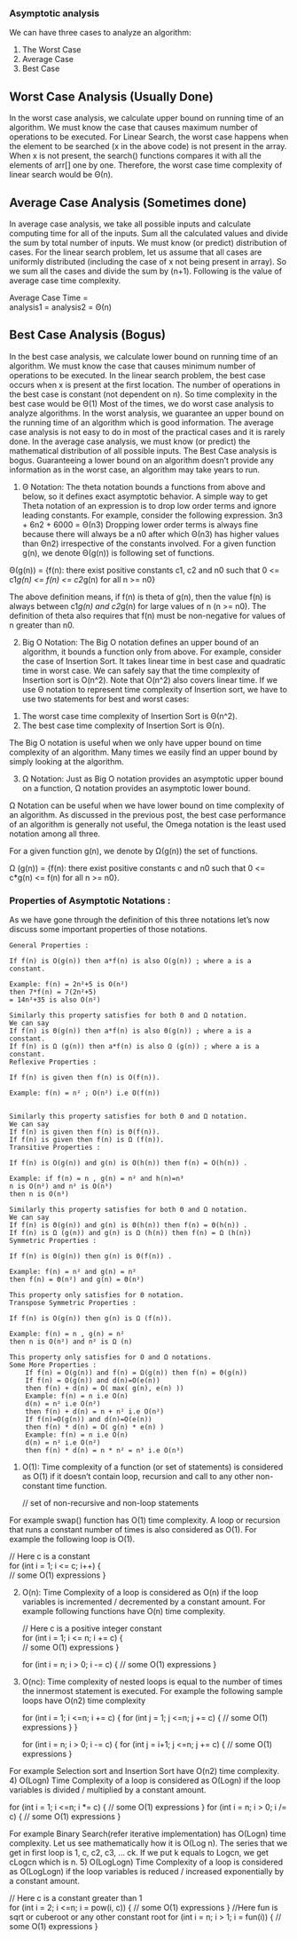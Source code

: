 ### Asymptotic analysis

We can have three cases to analyze an algorithm: 
1) The Worst Case 
2) Average Case 
3) Best Case


## Worst Case Analysis (Usually Done) 
In the worst case analysis, we calculate upper bound on running time of an algorithm. 
We must know the case that causes maximum number of operations to be executed. 
For Linear Search, the worst case happens when the element to be searched (x in the above code) is not present in the array. 
When x is not present, the search() functions compares it with all the elements of arr[] one by one. 
Therefore, the worst case time complexity of linear search would be Θ(n).

## Average Case Analysis (Sometimes done) 
In average case analysis, we take all possible inputs and calculate computing time for all of the inputs. 
Sum all the calculated values and divide the sum by total number of inputs. 
We must know (or predict) distribution of cases. For the linear search problem, 
let us assume that all cases are uniformly distributed (including the case of x not being present in array). 
So we sum all the cases and divide the sum by (n+1). Following is the value of average case time complexity. 
 

Average Case Time =  
analysis1
= analysis2
= Θ(n) 

## Best Case Analysis (Bogus) 
In the best case analysis, we calculate lower bound on running time of an algorithm. We must know the case that causes minimum number of operations to be executed. In the linear search problem, the best case occurs when x is present at the first location. The number of operations in the best case is constant (not dependent on n). So time complexity in the best case would be Θ(1) 
Most of the times, we do worst case analysis to analyze algorithms. In the worst analysis, we guarantee an upper bound on the running time of an algorithm which is good information. 
The average case analysis is not easy to do in most of the practical cases and it is rarely done. In the average case analysis, we must know (or predict) the mathematical distribution of all possible inputs.
The Best Case analysis is bogus. Guaranteeing a lower bound on an algorithm doesn’t provide any information as in the worst case, an algorithm may take years to run.


1) Θ Notation: The theta notation bounds a functions from above and below, so it defines exact asymptotic behavior.
A simple way to get Theta notation of an expression is to drop low order terms and ignore leading constants. For example, consider the following expression.
3n3 + 6n2 + 6000 = Θ(n3)
Dropping lower order terms is always fine because there will always be a n0 after which Θ(n3) has higher values than Θn2) irrespective of the constants involved.
For a given function g(n), we denote Θ(g(n)) is following set of functions.

Θ(g(n)) = {f(n): there exist positive constants c1, c2 and n0 such 
                 that 0 <= c1*g(n) <= f(n) <= c2*g(n) for all n >= n0}

The above definition means, if f(n) is theta of g(n), then the value f(n) is always between c1*g(n) and c2*g(n) for large values of n (n >= n0). The definition of theta also requires that f(n) must be non-negative for values of n greater than n0.

2) Big O Notation: The Big O notation defines an upper bound of an algorithm, it bounds a function only from above. For example, consider the case of Insertion Sort. It takes linear time in best case and quadratic time in worst case. We can safely say that the time complexity of Insertion sort is O(n^2). Note that O(n^2) also covers linear time.
If we use Θ notation to represent time complexity of Insertion sort, we have to use two statements for best and worst cases:
1. The worst case time complexity of Insertion Sort is Θ(n^2).
2. The best case time complexity of Insertion Sort is Θ(n).

The Big O notation is useful when we only have upper bound on time complexity of an algorithm. Many times we easily find an upper bound by simply looking at the algorithm.

3) Ω Notation: Just as Big O notation provides an asymptotic upper bound on a function, Ω notation provides an asymptotic lower bound.

Ω Notation can be useful when we have lower bound on time complexity of an algorithm. As discussed in the previous post, the best case performance of an algorithm is generally not useful, the Omega notation is the least used notation among all three.

For a given function g(n), we denote by Ω(g(n)) the set of functions.

Ω (g(n)) = {f(n): there exist positive constants c and
                  n0 such that 0 <= c*g(n) <= f(n) for
                  all n >= n0}.


### Properties of Asymptotic Notations :
As we have gone through the definition of this three notations let’s now discuss some important properties of those notations.

    General Properties :

    If f(n) is O(g(n)) then a*f(n) is also O(g(n)) ; where a is a constant.

    Example: f(n) = 2n²+5 is O(n²)
    then 7*f(n) = 7(2n²+5)
    = 14n²+35 is also O(n²)

    Similarly this property satisfies for both Θ and Ω notation.
    We can say
    If f(n) is Θ(g(n)) then a*f(n) is also Θ(g(n)) ; where a is a constant.
    If f(n) is Ω (g(n)) then a*f(n) is also Ω (g(n)) ; where a is a constant.
    Reflexive Properties :

    If f(n) is given then f(n) is O(f(n)).

    Example: f(n) = n² ; O(n²) i.e O(f(n))


    Similarly this property satisfies for both Θ and Ω notation.
    We can say
    If f(n) is given then f(n) is Θ(f(n)).
    If f(n) is given then f(n) is Ω (f(n)).
    Transitive Properties :

    If f(n) is O(g(n)) and g(n) is O(h(n)) then f(n) = O(h(n)) .

    Example: if f(n) = n , g(n) = n² and h(n)=n³
    n is O(n²) and n² is O(n³)
    then n is O(n³)

    Similarly this property satisfies for both Θ and Ω notation.
    We can say
    If f(n) is Θ(g(n)) and g(n) is Θ(h(n)) then f(n) = Θ(h(n)) .
    If f(n) is Ω (g(n)) and g(n) is Ω (h(n)) then f(n) = Ω (h(n))
    Symmetric Properties :

    If f(n) is Θ(g(n)) then g(n) is Θ(f(n)) .

    Example: f(n) = n² and g(n) = n²
    then f(n) = Θ(n²) and g(n) = Θ(n²)

    This property only satisfies for Θ notation.
    Transpose Symmetric Properties :

    If f(n) is O(g(n)) then g(n) is Ω (f(n)).

    Example: f(n) = n , g(n) = n²
    then n is O(n²) and n² is Ω (n)

    This property only satisfies for O and Ω notations.
    Some More Properties :
        If f(n) = O(g(n)) and f(n) = Ω(g(n)) then f(n) = Θ(g(n))
        If f(n) = O(g(n)) and d(n)=O(e(n))
        then f(n) + d(n) = O( max( g(n), e(n) ))
        Example: f(n) = n i.e O(n)
        d(n) = n² i.e O(n²)
        then f(n) + d(n) = n + n² i.e O(n²)
        If f(n)=O(g(n)) and d(n)=O(e(n))
        then f(n) * d(n) = O( g(n) * e(n) )
        Example: f(n) = n i.e O(n)
        d(n) = n² i.e O(n²)
        then f(n) * d(n) = n * n² = n³ i.e O(n³)


1) O(1): Time complexity of a function (or set of statements) is considered as O(1) if it doesn’t contain loop, recursion and call to any other non-constant time function.

   // set of non-recursive and non-loop statements

For example swap() function has O(1) time complexity.
A loop or recursion that runs a constant number of times is also considered as O(1). For example the following loop is O(1).

   // Here c is a constant   
   for (int i = 1; i <= c; i++) {  
        // some O(1) expressions
   }

2) O(n): Time Complexity of a loop is considered as O(n) if the loop variables is incremented / decremented by a constant amount. For example following functions have O(n) time complexity.

   // Here c is a positive integer constant   
   for (int i = 1; i <= n; i += c) {  
        // some O(1) expressions
   }

   for (int i = n; i > 0; i -= c) {
        // some O(1) expressions
   }

3) O(nc): Time complexity of nested loops is equal to the number of times the innermost statement is executed. For example the following sample loops have O(n2) time complexity


  
   for (int i = 1; i <=n; i += c) {
       for (int j = 1; j <=n; j += c) {
          // some O(1) expressions
       }
   }

   for (int i = n; i > 0; i -= c) {
       for (int j = i+1; j <=n; j += c) {
          // some O(1) expressions
   }

For example Selection sort and Insertion Sort have O(n2) time complexity.
4) O(Logn) Time Complexity of a loop is considered as O(Logn) if the loop variables is divided / multiplied by a constant amount.

   for (int i = 1; i <=n; i *= c) {
       // some O(1) expressions
   }
   for (int i = n; i > 0; i /= c) {
       // some O(1) expressions
   }

For example Binary Search(refer iterative implementation) has O(Logn) time complexity. Let us see mathematically how it is O(Log n). The series that we get in first loop is 1, c, c2, c3, … ck. If we put k equals to Logcn, we get cLogcn which is n.
5) O(LogLogn) Time Complexity of a loop is considered as O(LogLogn) if the loop variables is reduced / increased exponentially by a constant amount.

   // Here c is a constant greater than 1   
   for (int i = 2; i <=n; i = pow(i, c)) { 
       // some O(1) expressions
   }
   //Here fun is sqrt or cuberoot or any other constant root
   for (int i = n; i > 1; i = fun(i)) { 
       // some O(1) expressions
   }